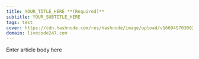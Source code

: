 ```yaml
---
title: YOUR_TITLE_HERE **(Required)**
subtitle: YOUR_SUBTITLE_HERE
tags: test
cover: https://cdn.hashnode.com/res/hashnode/image/upload/v1669457030021/G6TZcvFaw.jpg?auto=compress
domain: livecode247.com
---
```


Enter article body here
